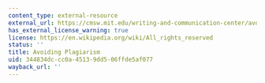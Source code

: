 ```yaml
---
content_type: external-resource
external_url: https://cmsw.mit.edu/writing-and-communication-center/avoiding-plagiarism/
has_external_license_warning: true
license: https://en.wikipedia.org/wiki/All_rights_reserved
status: ''
title: Avoiding Plagiarism
uid: 344834dc-cc0a-4513-9dd5-06ffde5af077
wayback_url: ''
---
```

